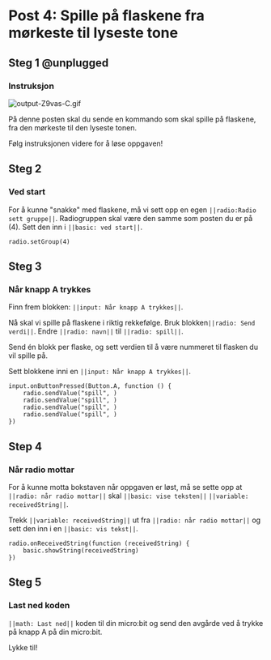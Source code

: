 # Post 4: Spille på flaskene fra mørkeste til lyseste tone


## Steg 1 @unplugged

### Instruksjon

![output-Z9vas-C.gif](https://i.postimg.cc/SNb7fX24/output-Z9vas-C.gif)

På denne posten skal du sende en kommando som skal spille på flaskene, fra den mørkeste til den lyseste tonen.

Følg instruksjonen videre for å løse oppgaven!



## Steg 2

### Ved start

For å kunne "snakke" med flaskene, må vi sett opp en egen ``||radio:Radio sett gruppe||``. Radiogruppen skal være den samme som posten du er på (4). Sett den inn i ``||basic: ved start||``.

```blocks
radio.setGroup(4)
```

## Steg 3

### Når knapp A trykkes

Finn frem blokken: ``||input: Når knapp A trykkes||``.

Nå skal vi spille på flaskene i riktig rekkefølge. Bruk blokken``||radio: Send verdi||``. Endre ``||radio: navn||`` til ``||radio: spill||``. 

Send én blokk per flaske, og sett verdien til å være nummeret til flasken du vil spille på.

Sett blokkene inni en ``||input: Når knapp A trykkes||``.

```blocks
input.onButtonPressed(Button.A, function () {
    radio.sendValue("spill", )
    radio.sendValue("spill", )
    radio.sendValue("spill", )
    radio.sendValue("spill", )
})
```


## Step 4

### Når radio mottar

For å kunne motta bokstaven når oppgaven er løst, må se sette opp at ``||radio: når radio mottar||`` skal ``||basic: vise teksten||`` ``||variable: receivedString||``.

Trekk ``||variable: receivedString||`` ut fra ``||radio: når radio mottar||`` og sett den inn i en ``||basic: vis tekst||``.

```blocks
radio.onReceivedString(function (receivedString) {
    basic.showString(receivedString)
})
```

## Steg 5

### Last ned koden

``||math: Last ned||`` koden til din micro:bit og send den avgårde ved å trykke på knapp A på din micro:bit. 

Lykke til!